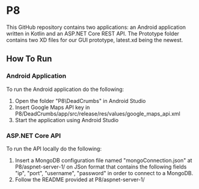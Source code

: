 # P8

This GitHub repository contains two applications: an Android application written in Kotlin and an ASP.NET Core REST API. The Prototype folder contains two XD files for our GUI prototype, latest.xd being the newest.

## How To Run

### Android Application
To run the Android application do the following:

1. Open the folder "P8\DeadCrumbs" in Android Studio
2. Insert Google Maps API key in P8/DeadCrumbs/app/src/release/res/values/google_maps_api.xml 
3. Start the application using Android Studio


### ASP.NET Core API
To run the API locally do the following:

1. Insert a MongoDB configuration file named "mongoConnection.json" at P8/aspnet-server-1/ on JSon format that contains the following fields "ip", "port", "username", "password" in order to connect to a MongoDB.
2. Follow the README provided at P8/aspnet-server-1/
